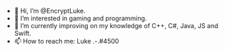 - 👋 Hi, I’m @EncryptLuke.
- 👀 I’m interested in gaming and programming.
- 🌱 I’m currently improving on my knowledge of  C++, C#, Java, JS and Swift.
- 📫 How to reach me: Luke .-.#4500

<!---
EncryptLuke/EncryptLuke is a ✨ special ✨ repository because its `README.md` (this file) appears on your GitHub profile.
You can click the Preview link to take a look at your changes.
--->
